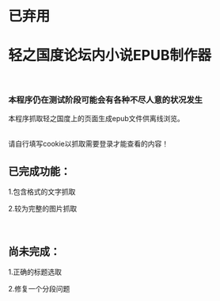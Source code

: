 # 已弃用

# 轻之国度论坛内小说EPUB制作器
<br>

### 本程序仍在测试阶段可能会有各种不尽人意的状况发生


本程序抓取轻之国度上的页面生成epub文件供离线浏览。<br>
<br>



请自行填写cookie以抓取需要登录才能查看的内容！

## 已完成功能：

1.包含格式的文字抓取<br>

2.较为完整的图片抓取<br>


<br>

## 尚未完成：

1.正确的标题选取<br>

2.修复一个分段问题
